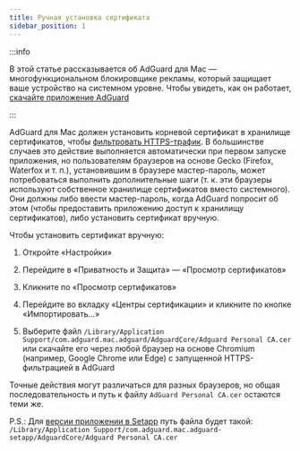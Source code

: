 ```yaml
---
title: Ручная установка сертификата
sidebar_position: 1
---
```


:::info

В этой статье рассказывается об AdGuard для Mac — многофункциональном блокировщике рекламы, который защищает ваше устройство на системном уровне. Чтобы увидеть, как он работает, [скачайте приложение AdGuard](https://adguard.com/download.html?auto=true)

:::

AdGuard для Mac должен установить корневой сертификат в хранилище сертификатов, чтобы [фильтровать HTTPS-трафик](/general/https-filtering/what-is-https-filtering). В большинстве случаев это действие выполняется автоматически при первом запуске приложения, но пользователям браузеров на основе Gecko (Firefox, Waterfox и т. п.), установившим в браузере мастер-пароль, может потребоваться выполнить дополнительные шаги (т. к. эти браузеры используют собственное хранилище сертификатов вместо системного). Они должны либо ввести мастер-пароль, когда AdGuard попросит об этом (чтобы предоставить приложению доступ к хранилищу сертификатов), либо установить сертификат вручную.

Чтобы установить сертификат вручную:

  1. Откройте «Настройки»

  2. Перейдите в «Приватность и Защита» — «Просмотр сертификатов»

  3. Кликните по «Просмотр сертификатов»

  4. Перейдите во вкладку «Центры сертификации» и кликните по кнопке «Импортировать...»

  5. Выберите файл `/Library/Application Support/com.adguard.mac.adguard/AdguardCore/Adguard Personal CA.cer` или скачайте его через любой браузер на основе Chromium (например, Google Chrome или Edge) с запущенной HTTPS-фильтрацией в AdGuard

Точные действия могут различаться для разных браузеров, но общая последовательность и путь к файлу `AdGuard Personal CA.cer` остаются теми же.

P.S.: Для [версии приложении в Setapp](https://setapp.com/apps/adguard) путь файла будет такой: `/Library/Application Support/com.adguard.mac.adguard-setapp/AdguardCore/Adguard Personal CA.cer`
